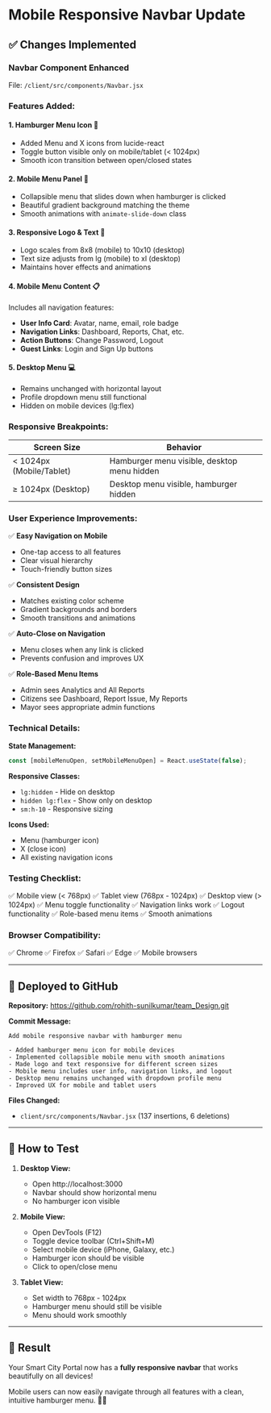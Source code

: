 # Mobile Responsive Navbar Update

## ✅ Changes Implemented

### **Navbar Component Enhanced**
File: `/client/src/components/Navbar.jsx`

### **Features Added:**

#### 1. **Hamburger Menu Icon** 🍔
- Added Menu and X icons from lucide-react
- Toggle button visible only on mobile/tablet (< 1024px)
- Smooth icon transition between open/closed states

#### 2. **Mobile Menu Panel** 📱
- Collapsible menu that slides down when hamburger is clicked
- Beautiful gradient background matching the theme
- Smooth animations with `animate-slide-down` class

#### 3. **Responsive Logo & Text** 🎨
- Logo scales from 8x8 (mobile) to 10x10 (desktop)
- Text size adjusts from lg (mobile) to xl (desktop)
- Maintains hover effects and animations

#### 4. **Mobile Menu Content** 📋
Includes all navigation features:
- **User Info Card**: Avatar, name, email, role badge
- **Navigation Links**: Dashboard, Reports, Chat, etc.
- **Action Buttons**: Change Password, Logout
- **Guest Links**: Login and Sign Up buttons

#### 5. **Desktop Menu** 💻
- Remains unchanged with horizontal layout
- Profile dropdown menu still functional
- Hidden on mobile devices (lg:flex)

### **Responsive Breakpoints:**

| Screen Size | Behavior |
|-------------|----------|
| < 1024px (Mobile/Tablet) | Hamburger menu visible, desktop menu hidden |
| ≥ 1024px (Desktop) | Desktop menu visible, hamburger hidden |

### **User Experience Improvements:**

✅ **Easy Navigation on Mobile**
- One-tap access to all features
- Clear visual hierarchy
- Touch-friendly button sizes

✅ **Consistent Design**
- Matches existing color scheme
- Gradient backgrounds and borders
- Smooth transitions and animations

✅ **Auto-Close on Navigation**
- Menu closes when any link is clicked
- Prevents confusion and improves UX

✅ **Role-Based Menu Items**
- Admin sees Analytics and All Reports
- Citizens see Dashboard, Report Issue, My Reports
- Mayor sees appropriate admin functions

### **Technical Details:**

**State Management:**
```javascript
const [mobileMenuOpen, setMobileMenuOpen] = React.useState(false);
```

**Responsive Classes:**
- `lg:hidden` - Hide on desktop
- `hidden lg:flex` - Show only on desktop
- `sm:h-10` - Responsive sizing

**Icons Used:**
- Menu (hamburger icon)
- X (close icon)
- All existing navigation icons

### **Testing Checklist:**

✅ Mobile view (< 768px)
✅ Tablet view (768px - 1024px)
✅ Desktop view (> 1024px)
✅ Menu toggle functionality
✅ Navigation links work
✅ Logout functionality
✅ Role-based menu items
✅ Smooth animations

### **Browser Compatibility:**

✅ Chrome
✅ Firefox
✅ Safari
✅ Edge
✅ Mobile browsers

---

## 🚀 Deployed to GitHub

**Repository:** https://github.com/rohith-sunilkumar/team_Design.git

**Commit Message:**
```
Add mobile responsive navbar with hamburger menu

- Added hamburger menu icon for mobile devices
- Implemented collapsible mobile menu with smooth animations
- Made logo and text responsive for different screen sizes
- Mobile menu includes user info, navigation links, and logout
- Desktop menu remains unchanged with dropdown profile menu
- Improved UX for mobile and tablet users
```

**Files Changed:**
- `client/src/components/Navbar.jsx` (137 insertions, 6 deletions)

---

## 📱 How to Test

1. **Desktop View:**
   - Open http://localhost:3000
   - Navbar should show horizontal menu
   - No hamburger icon visible

2. **Mobile View:**
   - Open DevTools (F12)
   - Toggle device toolbar (Ctrl+Shift+M)
   - Select mobile device (iPhone, Galaxy, etc.)
   - Hamburger icon should be visible
   - Click to open/close menu

3. **Tablet View:**
   - Set width to 768px - 1024px
   - Hamburger menu should still be visible
   - Menu should work smoothly

---

## 🎉 Result

Your Smart City Portal now has a **fully responsive navbar** that works beautifully on all devices! 

Mobile users can now easily navigate through all features with a clean, intuitive hamburger menu. 📱✨
